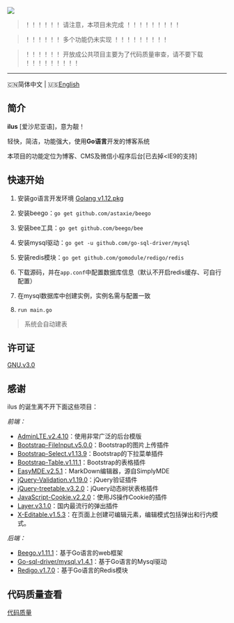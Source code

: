 ![](http://image.igerm.cn/img/20190325095035.png)

> ！！！！！！  请注意，本项目未完成  ！！！！！！！！！

> ！！！！！！    多个功能仍未实现  ！！！！！！！！！

> ！！！！！！    开放成公共项目主要为了代码质量审查，请不要下载  ！！！！！！！！！

------------------------------
🇨🇳简体中文 | 🇺🇸[English](README-en_US.md)

## 简介

**ilus** [爱沙尼亚语]，意为靓！

轻快，简洁，功能强大，使用**Go语言**开发的博客系统

本项目的功能定位为博客、CMS及微信小程序后台[已去掉<IE9的支持]



## 快速开始

1. 安装go语言开发环境 [Golang v1.12.pkg](https://dl.google.com/go/go1.12.darwin-amd64.pkg)

2. 安装beego：`go get github.com/astaxie/beego`

3. 安装bee工具：`go get github.com/beego/bee`

4. 安装mysql驱动：`go get -u github.com/go-sql-driver/mysql`

5. 安装redis模块：`go get github.com/gomodule/redigo/redis`

6. 下载源码，并在`app.conf`中配置数据库信息（默认不开启redis缓存、可自行配置）

7. 在mysql数据库中创建实例，实例名需与配置一致

8. `run main.go`

> 系统会自动建表

## 许可证

[GNU.v3.0](https://github.com/wellmoonloft/ilus/blob/master/LICENSE)


## 感谢

ilus 的诞生离不开下面这些项目：

*前端：*

- [AdminLTE.v2.4.10](https://github.com/ColorlibHQ/AdminLTE)：使用非常广泛的后台模版
- [Bootstrap-FileInput.v5.0.0](https://github.com/kartik-v/bootstrap-fileinput)：Bootstrap的图片上传插件
- [Bootstrap-Select.v1.13.9](https://github.com/snapappointments/bootstrap-select)：Bootstrap的下拉菜单插件
- [Bootstrap-Table.v1.11.1](https://github.com/wenzhixin/bootstrap-table)：Bootstrap的表格插件
- [EasyMDE.v2.5.1](https://github.com/Ionaru/easy-markdown-editor)：MarkDown编辑器，源自SimplyMDE
- [jQuery-Validation.v1.19.0](https://github.com/jquery-validation/jquery-validation)：jQuery验证插件
- [jQuery-treetable.v3.2.0](https://github.com/ludo/jquery-treetable)：jQuery动态树状表格插件
- [JavaScript-Cookie.v2.2.0](https://github.com/js-cookie/js-cookie)：使用JS操作Cookie的插件
- [Layer.v3.1.0](https://github.com/sentsin/layer)：国内最流行的弹出插件 
- [X-Editable.v1.5.3](https://github.com/vitalets/x-editable)：在页面上创建可编辑元素，编辑模式包括弹出和行内模式。


*后端：*

- [Beego.v1.11.1](https://github.com/astaxie/beego)：基于Go语言的web框架
- [Go-sql-driver/mysql.v1.4.1](https://github.com/go-sql-driver/mysql)：基于Go语言的Mysql驱动
- [Redigo.v1.7.0](https://github.com/gomodule/redigo)：基于Go语言的Redis模块




## 代码质量查看
[代码质量](https://goreportcard.com/report/github.com/wellmoonloft/ilus)


